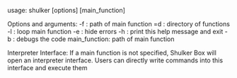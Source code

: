 usage: shulker [options] [main_function]

Options and arguments:
  -f  : path of main function
  =d  : directory of functions
  -l  : loop main function
  -e  : hide errors
  -h  : print this help message and exit
  -b  : debugs the code
  main_function: path of main function

Interpreter Interface:
  If a main function is not specified, Shulker Box will open an interpreter interface. Users can directly write commands into this interface and execute them
